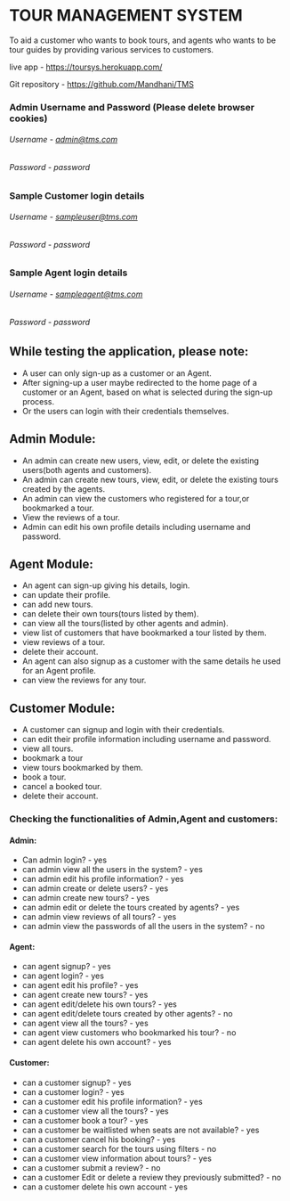 # TOUR MANAGEMENT SYSTEM

To aid a customer who wants to book tours, and agents who wants to be tour guides by providing various services to customers.

live app - https://toursys.herokuapp.com/

Git repository - https://github.com/Mandhani/TMS 

### Admin Username and Password (Please delete browser cookies)
###### Username - admin@tms.com
###### Password - password


### Sample Customer login details 
###### Username - sampleuser@tms.com
###### Password - password


### Sample Agent login details 
###### Username - sampleagent@tms.com 
###### Password - password


## While testing the application, please note:
* A user can only sign-up as a customer or an Agent.
* After signing-up a user maybe redirected to the home page of a customer or an Agent, based on what is selected during the sign-up process.
* Or the users can login with their credentials themselves.

## Admin Module:
- An admin can create new users, view, edit, or delete the existing users(both agents and customers). 
- An admin can create new tours, view, edit, or delete the existing tours created by the agents.
- An admin can view the customers who registered for a tour,or bookmarked a tour.
- View the reviews of a tour.
- Admin can edit his own profile details including username and password.

## Agent Module:
- An agent can sign-up giving his details, login.
- can update their profile. 
- can add new tours.
- can delete their own tours(tours listed by them).
- can view all the tours(listed by other agents and admin).
- view list of customers that have bookmarked a tour listed by them.
- view reviews of a tour.
- delete their account.
- An agent can also signup as a customer with the same details he used for an Agent profile.
- can view the reviews for any tour.

## Customer Module:
- A customer can signup and login with their credentials.
- can edit their profile information including username and password.
- view all tours.
- bookmark a tour
- view tours bookmarked by them.
- book a tour.
- cancel a booked tour.
- delete their account.


### Checking the functionalities of Admin,Agent and customers:

#### Admin:
- Can admin login? - yes
- can admin view all the users in the system? - yes
- can admin edit his profile information? - yes
- can admin create or delete users? - yes
- can admin create new tours? - yes
- can admin edit or delete the tours created by agents? - yes
- can admin view reviews of all tours? - yes
- can admin view the passwords of all the users in the system? - no

#### Agent:
- can agent signup? - yes
- can agent login? - yes
- can agent edit his profile? - yes
- can agent create new tours? - yes
- can agent edit/delete his own tours? - yes
- can agent edit/delete tours created by other agents? - no
- can agent view all the tours? - yes
- can agent view customers who bookmarked his tour? - no
- can agent delete his own account? - yes

#### Customer:
- can a customer signup? - yes
- can a customer login? - yes
- can a customer edit his profile information? - yes
- can a customer view all the tours? - yes
- can a customer book a tour? - yes
- can a customer be waitlisted when seats are not available? - yes
- can a customer cancel his booking? - yes
- can a customer search for the tours using filters - no
- can a customer view information about tours? - yes
- can a customer submit a review? - no
- can a customer Edit or delete a review they previously submitted? - no
- can a customer delete his own account - yes

